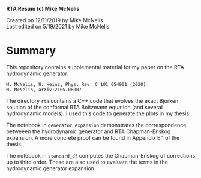 **RTA Resum (c) Mike McNelis** 

Created on 12/11/2019 by Mike McNelis \
Last edited on 5/19/2021 by Mike McNelis

# Summary

This repository contains supplemental material for my paper on the RTA hydrodynamic generator:

	M. McNelis, U. Heinz, Phys. Rev. C 101 054901 (2020)
	M. McNelis, arXiv:2105.06007

The directory `rta` contains a C++ code that evolves the exact Bjorken solution of the conformal RTA Boltzmann equation (and several hydrodynamic models). I used this code to generate the plots in my thesis. 

The notebook in `generator_expansion` demonstrates the correspondence betweeen the hydrodynamic generator and RTA Chapman-Enskog expansion. A more concrete proof can be found in Appendix E.1 of the thesis.  

The notebook in `standard_df` computes the Chapman-Enskog df corrections up to third order. These are also used to evaluate the terms in the hydrodynamic generator expansion.

